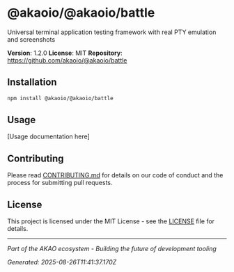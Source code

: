 # @akaoio/@akaoio/battle

Universal terminal application testing framework with real PTY emulation and screenshots

**Version**: 1.2.0
**License**: MIT
**Repository**: https://github.com/akaoio/@akaoio/battle

## Installation

```bash
npm install @akaoio/@akaoio/battle
```

## Usage

[Usage documentation here]

## Contributing

Please read [CONTRIBUTING.md](../../CONTRIBUTING.md) for details on our code of conduct and the process for submitting pull requests.

## License

This project is licensed under the MIT License - see the [LICENSE](LICENSE) file for details.

---

*Part of the AKAO ecosystem - Building the future of development tooling*

*Generated: 2025-08-26T11:41:37.170Z*
